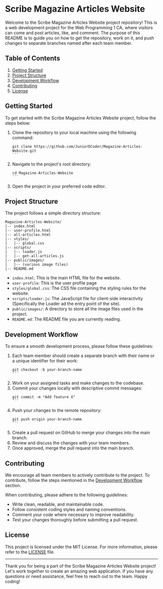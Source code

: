 # Scribe Magazine Articles Website

Welcome to the Scribe Magazine Articles Website project repository! This is a web development project for the Web Programming 1 CA, where visitors can come and post articles, like, and comment. The purpose of this README is to guide you on how to get the repository, work on it, and push changes to separate branches named after each team member.

## Table of Contents
1. [Getting Started](#getting-started)
2. [Project Structure](#project-structure)
3. [Development Workflow](#development-workflow)
4. [Contributing](#contributing)
5. [License](#license)

## Getting Started

To get started with the Scribe Magazine Articles Website project, follow the steps below:

1. Clone the repository to your local machine using the following command:
   ````
   git clone https://github.com/JuniorDCoder/Magazine-Articles-Website.git
   ```
2. Navigate to the project's root directory:
   ````
   cd Magazine-Articles-Website
   ```
3. Open the project in your preferred code editor.

## Project Structure

The project follows a simple directory structure:

```
Magazine-Articles-Website/
|-- index.html
|-- user-profile.html
|-- all-articles.html
|-- styles/
|   |-- global.css
|-- scripts/
|   |-- loader.js
|   |-- get-all-articles.js
|-- public/images/
|   |-- (various image files)
|-- README.md
```

- `index.html`: This is the main HTML file for the website.
- `user-profile`: This is the user profile page
- `styles/global.css`: The CSS file containing the styling rules for the website.
- `scripts/loader.js`: The JavaScript file for client-side interactivity (Specifically the Loader ad the entry point of the site).
- `public/images/`: A directory to store all the image files used in the project.
- `README.md`: The README file you are currently reading.

## Development Workflow

To ensure a smooth development process, please follow these guidelines:

1. Each team member should create a separate branch with their name or a unique identifier for their work:
   ````
   git checkout -b your-branch-name
   ```
2. Work on your assigned tasks and make changes to the codebase.
3. Commit your changes locally with descriptive commit messages:
   ````
   git commit -m "Add feature X" 
   ```
4. Push your changes to the remote repository:
   ````
   git push origin your-branch-name
   ```
5. Create a pull request on GitHub to merge your changes into the main branch.
6. Review and discuss the changes with your team members.
7. Once approved, merge the pull request into the main branch.

## Contributing

We encourage all team members to actively contribute to the project. To contribute, follow the steps mentioned in the [Development Workflow](#development-workflow) section.

When contributing, please adhere to the following guidelines:
- Write clean, readable, and maintainable code.
- Follow consistent coding styles and naming conventions.
- Comment your code where necessary to improve readability.
- Test your changes thoroughly before submitting a pull request.

## License

This project is licensed under the MIT License. For more information, please refer to the [LICENSE](LICENSE) file.

---

Thank you for being a part of the Scribe Magazine Articles Website project! Let's work together to create an amazing web application. If you have any questions or need assistance, feel free to reach out to the team. Happy coding!
